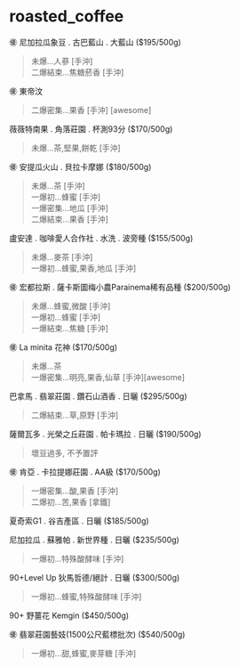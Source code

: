 # roasted_coffee

㊝ 尼加拉瓜象豆 . 古巴藍山 . 大藍山 ($195/500g)
>未爆...人蔘 [手沖]<br>
>二爆結束...焦糖菸香 [手沖]

㊝ 東帝汶 
>二爆密集...果香 [手沖] [awesome]

薇薇特南果 . 角落莊園 . 杯測93分 ($170/500g)
>未爆...茶,堅果,餅乾 [手沖]

㊝ 安提瓜火山 . 貝拉卡摩娜 ($180/500g)
>未爆...茶 [手沖]<br>
>一爆初...蜂蜜 [手沖]<br>
>一爆密集...地瓜 [手沖]<br>
>二爆結束...果香 [手沖]

盧安達 . 咖啡愛人合作社 . 水洗 . 波旁種 ($155/500g)
>未爆...麥茶 [手沖]<br>
>一爆初...蜂蜜,果香,地瓜 [手沖]

㊝ 宏都拉斯 . 薩卡斯圖梅小農Parainema稀有品種 ($200/500g)
>未爆...蜂蜜,微酸 [手沖]<br>
>一爆初...蜂蜜 [手沖]<br>
>一爆結束...焦糖 [手沖]

㊝ La minita 花神 ($170/500g)
>未爆...茶<br>
>一爆密集...明亮,果香,仙草 [手沖][awesome]

巴拿馬 . 翡翠莊園 . 鑽石山酒香 . 日曬 ($295/500g)
>二爆結束...草,原野 [手沖]

薩爾瓦多 . 光榮之丘莊園 . 帕卡瑪拉 . 日曬 ($190/500g)
>壞豆過多, 不予置評

㊝ 肯亞 . 卡拉提娜莊園 . AA級 ($170/500g)
>一爆密集...酸,果香 [手沖]<br>
>二爆初...苦,果香 [拿鐵]

夏奇索G1 . 谷吉產區 . 日曬 ($185/500g)

尼加拉瓜 . 蘇雅帕 . 新世界種 . 日曬 ($235/500g)
>一爆初...特殊酸酵味 [手沖]

90+Level Up 狄馬哲德/絕計 . 日曬 ($300/500g)
>一爆初...蜂蜜,特殊酸酵味 [手沖]

90+ 野薑花 Kemgin ($450/500g)

㊝ 翡翠莊園藝妓(1500公尺藍標批次) ($540/500g)
>一爆初...甜,蜂蜜,麥芽糖 [手沖]
